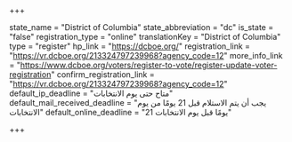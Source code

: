 +++

state_name = "District of Columbia"
state_abbreviation = "dc"
is_state = "false"
registration_type = "online"
translationKey = "District of Columbia"
type = "register"
hp_link = "https://dcboe.org/"
registration_link = "https://vr.dcboe.org/213324797239968?agency_code=12"
more_info_link = "https://www.dcboe.org/voters/register-to-vote/register-update-voter-registration"
confirm_registration_link = "https://vr.dcboe.org/213324797239968?agency_code=12"
default_ip_deadline = "متاح حتى يوم الانتخابات"
default_mail_received_deadline = "يجب أن يتم الاستلام قبل 21 يومًا من يوم الانتخابات"
default_online_deadline = "21 يومًا قبل يوم الانتخابات"

+++